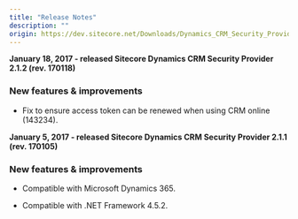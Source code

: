 ```yaml
---
title: "Release Notes"
description: ""
origin: https://dev.sitecore.net/Downloads/Dynamics_CRM_Security_Provider/2_1/Dynamics_CRM_Security_Provider_2_1_2/Release_Notes
---
```


**January 18, 2017 - released Sitecore Dynamics CRM Security Provider 2.1.2 (rev. 170118)**

### New features & improvements

-   Fix to ensure access token can be renewed when using CRM online (143234).
    

**January 5, 2017 - released Sitecore Dynamics CRM Security Provider 2.1.1 (rev. 170105)**

### New features & improvements

-   Compatible with Microsoft Dynamics 365.
    
-   Compatible with .NET Framework 4.5.2.